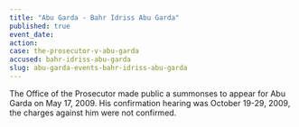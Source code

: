 ```yaml
---
title: "Abu Garda - Bahr Idriss Abu Garda"
published: true
event_date:
action:
case: the-prosecutor-v-abu-garda
accused: bahr-idriss-abu-garda
slug: abu-garda-events-bahr-idriss-abu-garda
---
```


The Office of the Prosecutor made public a summonses to appear for Abu Garda on May 17, 2009. His confirmation hearing was October 19-29, 2009, the charges against him were not confirmed.

